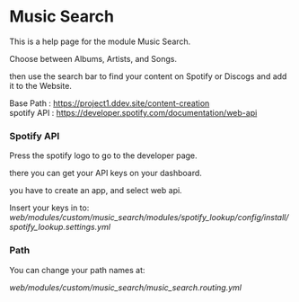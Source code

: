 # Music Search
This is a help page for the module Music Search.

Choose between Albums, Artists, and Songs.

then use the search bar to find your content on Spotify or Discogs and add it to the Website.

Base Path : https://project1.ddev.site/content-creation \
spotify API : https://developer.spotify.com/documentation/web-api

### Spotify API
Press the spotify logo to go to the developer page.

there you can get your API keys on your dashboard.

you have to create an app, and select web api.

Insert your keys in to:
*web/modules/custom/music_search/modules/spotify_lookup/config/install/spotify_lookup.settings.yml*

### Path
You can change your path names at:

*web/modules/custom/music_search/music_search.routing.yml*
